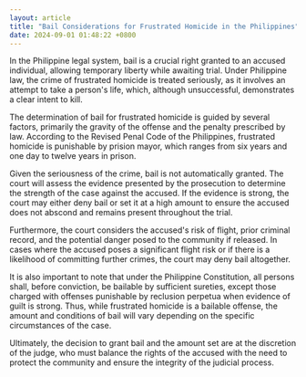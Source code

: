 ```yaml
---
layout: article
title: "Bail Considerations for Frustrated Homicide in the Philippines"
date: 2024-09-01 01:48:22 +0800
---
```


<p>In the Philippine legal system, bail is a crucial right granted to an accused individual, allowing temporary liberty while awaiting trial. Under Philippine law, the crime of frustrated homicide is treated seriously, as it involves an attempt to take a person's life, which, although unsuccessful, demonstrates a clear intent to kill.</p><p>The determination of bail for frustrated homicide is guided by several factors, primarily the gravity of the offense and the penalty prescribed by law. According to the Revised Penal Code of the Philippines, frustrated homicide is punishable by prision mayor, which ranges from six years and one day to twelve years in prison.</p><p>Given the seriousness of the crime, bail is not automatically granted. The court will assess the evidence presented by the prosecution to determine the strength of the case against the accused. If the evidence is strong, the court may either deny bail or set it at a high amount to ensure the accused does not abscond and remains present throughout the trial.</p><p>Furthermore, the court considers the accused's risk of flight, prior criminal record, and the potential danger posed to the community if released. In cases where the accused poses a significant flight risk or if there is a likelihood of committing further crimes, the court may deny bail altogether.</p><p>It is also important to note that under the Philippine Constitution, all persons shall, before conviction, be bailable by sufficient sureties, except those charged with offenses punishable by reclusion perpetua when evidence of guilt is strong. Thus, while frustrated homicide is a bailable offense, the amount and conditions of bail will vary depending on the specific circumstances of the case.</p><p>Ultimately, the decision to grant bail and the amount set are at the discretion of the judge, who must balance the rights of the accused with the need to protect the community and ensure the integrity of the judicial process.</p>